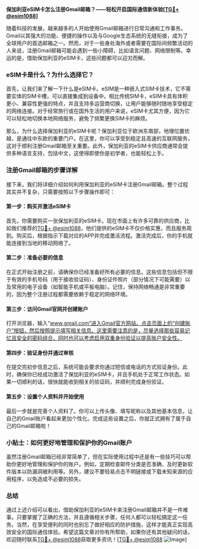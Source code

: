 **保加利亚eSIM卡怎么注册Gmail邮箱？——轻松开启国际通信新体验[[TG💪+ @esim1088](https://t.me/s/esim1088)]**

随着科技的发展，越来越多的人开始使用Gmail邮箱进行日常沟通和工作事务。Gmail以其强大的功能、便捷的操作以及与Google生态系统的无缝衔接，成为了全球用户的首选邮箱之一。然而，对于一些身处海外或者需要在国际间频繁活动的人来说，注册Gmail邮箱可能会遇到一些小障碍，比如语言问题、网络限制等。幸运的是，借助保加利亚的eSIM卡，这些问题都可以迎刃而解。

### eSIM卡是什么？为什么选择它？

首先，让我们来了解一下什么是eSIM卡。eSIM是一种嵌入式SIM卡技术，它不需要实体的SIM卡槽，可以直接集成到设备中。相比传统SIM卡，eSIM卡具有体积更小、兼容性更强的特点，并且支持多运营商切换，让用户能够随时随地享受稳定的网络连接。对于经常旅行或在国外生活的用户来说，eSIM卡尤其方便，因为它可以轻松地切换本地网络服务，避免了频繁更换SIM卡的麻烦。

那么，为什么选择保加利亚的eSIM卡呢？保加利亚位于欧洲东南部，地理位置优越，是通往中东欧的重要门户。在这里，你可以享受到稳定且高速的互联网服务，这对于顺利注册Gmail邮箱至关重要。此外，保加利亚的eSIM卡供应商通常会提供多种语言支持，包括中文，这使得即使你是初学者，也能轻松上手。

### 注册Gmail邮箱的步骤详解

接下来，我们将详细介绍如何利用保加利亚的eSIM卡注册Gmail邮箱。整个过程其实并不复杂，只需要按照以下步骤操作即可：

#### 第一步：购买并激活eSIM卡

首先，你需要购买一张保加利亚的eSIM卡。现在市面上有许多可靠的供应商，比如我们推荐的[TG💪+ @esim1088](https://t.me/s/esim1088)，他们提供的eSIM卡不仅价格实惠，而且服务周到。购买后，根据指示下载对应的APP并完成激活流程。激活完成后，你的手机就能连接到当地的移动网络了。

#### 第二步：准备必要的信息

在正式开始注册之前，请确保你已经准备好所有必要的信息。这些信息包括但不限于有效的手机号码（用于接收验证码）、身份证件照片（部分情况下可能需要）以及常用的电子设备（如智能手机或平板电脑）。记住，保持网络畅通是非常重要的，因为整个注册过程都需要依赖于稳定的网络环境。

#### 第三步：访问Gmail官网并创建账户

打开浏览器，输入“www.gmail.com”进入Gmail官方网站。点击页面上的“创建账户”按钮，然后按照提示填写相关信息。这里需要注意的是，尽量选择那些容易记忆且安全的密码组合，同时也可以考虑启用双重身份验证以提高账户安全性。

#### 第四步：验证身份并通过审核

在提交完初步信息之后，系统可能会要求你通过短信或电话的方式验证身份。此时，确保你已经成功激活了保加利亚的eSIM卡，并且手机处于正常工作状态。如果一切顺利的话，很快就能收到相关的验证码，并顺利完成身份验证。

#### 第五步：设置个人资料并开始使用

最后一步就是完善个人资料了。你可以上传头像、填写昵称以及其他基本信息，让自己的Gmail账户看起来更加个性化。完成这些设置之后，你就正式拥有了属于自己的Gmail邮箱啦！

### 小贴士：如何更好地管理和保护你的Gmail账户

虽然注册Gmail邮箱已经非常简单了，但在实际使用过程中还是有一些技巧可以帮助你更好地管理和保护你的账户。例如，定期检查邮件分类是否准确、及时更新软件版本以防漏洞被利用等。另外，建议不要轻易点击不明链接或下载未知来源的应用程序，以免造成不必要的损失。

### 总结

通过上述介绍可以看出，借助保加利亚的eSIM卡来注册Gmail邮箱并不是一件难事。只要掌握了正确的方法，并且遵循相关步骤，任何人都可以轻松搞定这一任务。当然，在享受便利的同时也别忘了做好相应的防护措施，这样才能真正实现高效安全的国际通信体验。希望这篇文章对你有所帮助，如果你还有其他疑问的话，欢迎随时联系[TG💪+ @esim1088](https://t.me/s/esim1088)获取更多资讯！[[TG💪+ @esim1088](https://t.me/s/esim1088) ![Image](https://i.postimg.cc/4NQfJmqS/Snipaste-2025-05-13-00-14-12.png)]